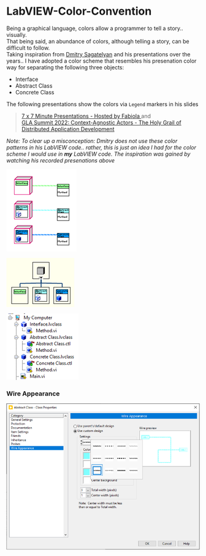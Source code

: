 # LabVIEW-Color-Convention

Being a graphical language, colors allow a programmer to tell a story.. visually.<br>
That being said, an abundance of colors, although telling a story, can be difficult to follow.<br>
Taking inspiration from [Dmitry Sagatelyan](https://forums.ni.com/t5/LabVIEW-Champions-Directory/LabVIEW-Champion-Dmitry-Sagatelyan/ta-p/3536802) and his presentations over the years.. I have adopted a color scheme that resembles his presenation color way for separating the following three objects:
- Interface
- Abstract Class
- Concrete Class

The following presentations show the colors via `Legend` markers in his slides
> [7 x 7 Minute Presentations - Hosted by Fabiola
](https://www.youtube.com/watch?v=buVvpzs0IoQ&list=PLvDxiIkwuMQsbDa7zGxcczwc-QYXY2huD&index=6) and<br>
> [GLA Summit 2022: Context-Agnostic Actors - The Holy Grail of Distributed Application Development
](https://www.youtube.com/watch?v=XjUKgLtANhM&list=PLvDxiIkwuMQsbDa7zGxcczwc-QYXY2huD&index=8)

*Note: To clear up a misconception: Dmitry does not use these color patterns in his LabVIEW code.. rather, this is just an idea I had for the color scheme I would use in **my** LabVIEW code. The inspiration was gained by watching his recorded presenations above*

![Block Diagram](Images/Block%20Diagram.png)

![Class Hierarchy](Images/Class%20Hierarchy.png)

![Project](Images/Project.png)

### Wire Appearance

![Wire Appearance](Images/Wire%20Appearance.png)
